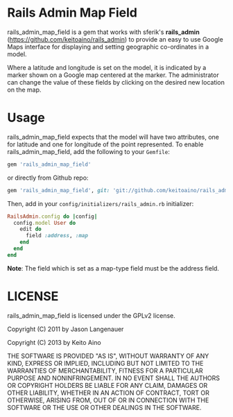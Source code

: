 Rails Admin Map Field
=====================

rails_admin_map_field is a gem that works with sferik's **rails_admin** (https://github.com/keitoaino/rails_admin) to provide an easy to use Google Maps interface for displaying and setting geographic co-ordinates in a model.

Where a latitude and longitude is set on the model, it is indicated by a marker shown on a Google map centered at the marker. The administrator can change the value of these fields by clicking on the desired new location on the map.

Usage
=====

rails_admin_map_field expects that the model will have two attributes, one for latitude and one for longitude of the point represented. To enable rails_admin_map_field, add the following to your `Gemfile`:

```ruby
gem 'rails_admin_map_field'
```

or directly from Github repo:

```ruby
gem 'rails_admin_map_field', git: 'git://github.com/keitoaino/rails_admin_map_field.git'
```

Then, add in your `config/initializers/rails_admin.rb` initializer:

```ruby
RailsAdmin.config do |config|
  config.model User do
    edit do
      field :address, :map
    end
  end
end
```

**Note**: The field which is set as a map-type field must be the address field.

LICENSE
=======
rails_admin_map_field is licensed under the GPLv2 license.

Copyright (C) 2011 by Jason Langenauer

Copyright (C) 2013 by Keito Aino

THE SOFTWARE IS PROVIDED "AS IS", WITHOUT WARRANTY OF ANY KIND, EXPRESS OR
IMPLIED, INCLUDING BUT NOT LIMITED TO THE WARRANTIES OF MERCHANTABILITY,
FITNESS FOR A PARTICULAR PURPOSE AND NONINFRINGEMENT. IN NO EVENT SHALL THE
AUTHORS OR COPYRIGHT HOLDERS BE LIABLE FOR ANY CLAIM, DAMAGES OR OTHER
LIABILITY, WHETHER IN AN ACTION OF CONTRACT, TORT OR OTHERWISE, ARISING FROM,
OUT OF OR IN CONNECTION WITH THE SOFTWARE OR THE USE OR OTHER DEALINGS IN
THE SOFTWARE.
